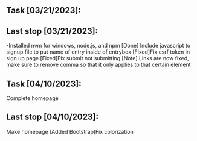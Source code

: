 ## Task [03/21/2023]:

## Last stop [03/21/2023]:

-Installed nvm for windows, node.js, and npm
[Done] Include javascript to signup file to put name of entry inside of entrybox
[Fixed]Fix csrf token in sign up page
[Fixed]Fix submit not submitting
[Note] Links are now fixed, make sure to remove comma so that it only applies to that certain element

## Task [04/10/2023]:

Complete homepage

## Last stop [04/10/2023]:

Make homepage
[Added Bootstrap]Fix colorization

